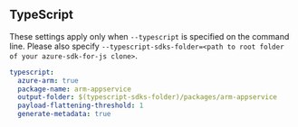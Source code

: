 ## TypeScript

These settings apply only when `--typescript` is specified on the command line.
Please also specify `--typescript-sdks-folder=<path to root folder of your azure-sdk-for-js clone>`.

``` yaml $(typescript)
typescript:
  azure-arm: true
  package-name: arm-appservice
  output-folder: $(typescript-sdks-folder)/packages/arm-appservice
  payload-flattening-threshold: 1
  generate-metadata: true
```
